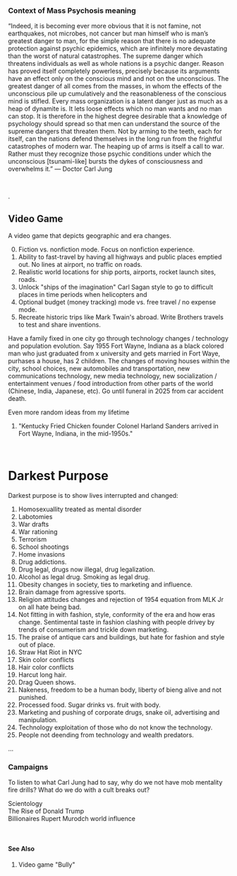 ### Context of Mass Psychosis meaning

“Indeed, it is becoming ever more obvious that it is not famine, not earthquakes, not microbes, not cancer but man himself who is man’s greatest danger to man, for the simple reason that there is no adequate protection against psychic epidemics, which are infinitely more devastating than the worst of natural catastrophes. The supreme danger which threatens individuals as well as whole nations is a psychic danger. Reason has proved itself completely powerless, precisely because its arguments have an effect only on the conscious mind and not on the unconscious. The greatest danger of all comes from the masses, in whom the effects of the unconscious pile up cumulatively and the reasonableness of the conscious mind is stifled. Every mass organization is a latent danger just as much as a heap of dynamite is. It lets loose effects which no man wants and no man can stop. It is therefore in the highest degree desirable that a knowledge of psychology should spread so that men can understand the source of the supreme dangers that threaten them. Not by arming to the teeth, each for itself, can the nations defend themselves in the long run from the frightful catastrophes of modern war. The heaping up of arms is itself a call to war. Rather must they recognize those psychic conditions under which the unconscious \[tsunami-like\] bursts the dykes of consciousness and overwhelms it.” ― Doctor Carl Jung

&nbsp;

.

## Video Game

A video game that depicts geographic and era changes.

0. Fiction vs. nonfiction mode. Focus on nonfiction experience.
1. Ability to fast-travel by having all highways and public places emptied out. No lines at airport, no traffic on roads.
2. Realistic world locations for ship ports, airports, rocket launch sites, roads.
3. Unlock "ships of the imagination" Carl Sagan style to go to difficult places in time periods when helicopters and
4. Optional budget (money tracking) mode vs. free travel / no expense mode.
5. Recreate historic trips like Mark Twain's abroad. Write Brothers travels to test and share inventions.

Have a family fixed in one city go through technology changes / technology and population evolution. Say 1955 Fort Wayne, Indiana as a black colored man who just graduated from x university and gets married in Fort Waye, purhases a house, has 2 children. The changes of moving houses within the city, school choices, new automobiles and transportation, new communications technology, new media technology, new socialization / entertainment venues / food introduction from other parts of the world (Chinese, India, Japanese, etc). Go until funeral in 2025 from car accident death.

Even more random ideas from my lifetime

1. "Kentucky Fried Chicken founder Colonel Harland Sanders arrived in Fort Wayne, Indiana, in the mid-1950s."


&nbsp;

# Darkest Purpose

Darkest purpose is to show lives interrupted and changed:

1. Homosexuallity treated as mental disorder
2. Labotomies
3. War drafts
4. War rationing
5. Terrorism
6. School shootings
7. Home invasions
8. Drug addictions.
9. Drug legal, drugs now illegal, drug legalization.
10. Alcohol as legal drug. Smoking as legal drug.
11. Obesity changes in society, ties to marketing and influence.
12. Brain damage from agressive sports.
13. Religion attitudes changes and rejection of 1954 equation from MLK Jr on all hate being bad.
14. Not fitting in with fashion, style, conformity of the era and how eras change. Sentimental taste in fashion clashing with people drivey by trends of consumerism and trickle down marketing.
15. The praise of antique cars and buildings, but hate for fashion and style out of place.
16. Straw Hat Riot in NYC
17. Skin color conflicts
18. Hair color conflicts
19. Harcut long hair.
20. Drag Queen shows.
21. Nakeness, freedom to be a human body, liberty of bieng alive and not punished.
22. Processed food. Sugar drinks vs. fruit with body.
23. Marketing and pushing of corporate drugs, snake oil, advertising and manipulation.
24. Technology exploitation of those who do not know the technology.
25. People not deending from technology and wealth predators.

...

### Campaigns

To listen to what Carl Jung had to say, why do we not have mob mentality fire drills? What do we do with a cult breaks out?

Scientology   
The Rise of Donald Trump    
Billionaires Rupert Murodch world influence    

&nbsp;

#### See Also

1. Video game "Bully"  

